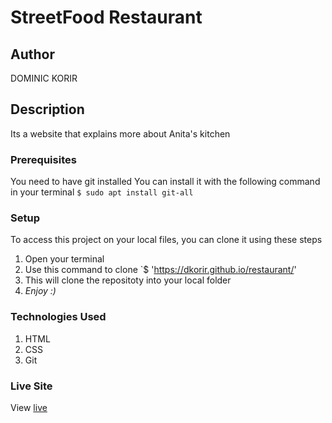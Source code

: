 # StreetFood Restaurant
## Author
DOMINIC KORIR
## Description
Its a website that explains more about Anita's kitchen 
### Prerequisites
You need to have git installed
You can install it with the following command in your terminal
`$ sudo apt install git-all`
### Setup
To access this project on your local files, you can clone it using these steps
1. Open your terminal
1. Use this command to clone `$  'https://dkorir.github.io/restaurant/'
1. This will clone the repositoty into your local folder
1. _Enjoy :)_
### Technologies Used
1. HTML
1. CSS
1. Git
### Live Site
View [live](https://dkorir.github.io/restaurant/)